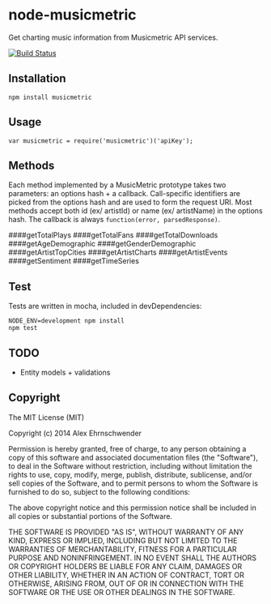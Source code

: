 # node-musicmetric
Get charting music information from Musicmetric API services.

[![Build Status](https://secure.travis-ci.org/alexanderscott/node-musicmetric.png)](http://travis-ci.org/alexanderscott/node-musicmetric)

## Installation

    npm install musicmetric

## Usage
  
    var musicmetric = require('musicmetric')('apiKey');

## Methods
Each method implemented by a MusicMetric prototype takes two parameters: an options hash + a callback.
Call-specific identifiers are picked from the options hash and are used to form the request URI.
Most methods accept both id (ex/ artistId) or name (ex/ artistName) in the options hash.
The callback is always `function(error, parsedResponse)`.


####getTotalPlays
####getTotalFans
####getTotalDownloads
####getAgeDemographic
####getGenderDemographic
####getArtistTopCities
####getArtistCharts
####getArtistEvents
####getSentiment
####getTimeSeries


## Test
Tests are written in mocha, included in devDependencies:
    
    NODE_ENV=development npm install
    npm test


## TODO
 * Entity models + validations


## Copyright

The MIT License (MIT)

Copyright (c) 2014 Alex Ehrnschwender

Permission is hereby granted, free of charge, to any person obtaining a copy of
this software and associated documentation files (the "Software"), to deal in
the Software without restriction, including without limitation the rights to
use, copy, modify, merge, publish, distribute, sublicense, and/or sell copies of
the Software, and to permit persons to whom the Software is furnished to do so,
subject to the following conditions:

The above copyright notice and this permission notice shall be included in all
copies or substantial portions of the Software.

THE SOFTWARE IS PROVIDED "AS IS", WITHOUT WARRANTY OF ANY KIND, EXPRESS OR
IMPLIED, INCLUDING BUT NOT LIMITED TO THE WARRANTIES OF MERCHANTABILITY, FITNESS
FOR A PARTICULAR PURPOSE AND NONINFRINGEMENT. IN NO EVENT SHALL THE AUTHORS OR
COPYRIGHT HOLDERS BE LIABLE FOR ANY CLAIM, DAMAGES OR OTHER LIABILITY, WHETHER
IN AN ACTION OF CONTRACT, TORT OR OTHERWISE, ARISING FROM, OUT OF OR IN
CONNECTION WITH THE SOFTWARE OR THE USE OR OTHER DEALINGS IN THE SOFTWARE.
